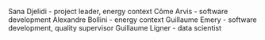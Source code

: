 Sana Djelidi - project leader, energy context
Côme Arvis - software development
Alexandre Bollini - energy context
Guillaume Emery - software development, quality supervisor
Guillaume Ligner - data scientist
